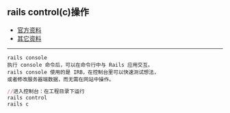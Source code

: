 ## rails control(c)操作

* [官方资料](https://ruby-china.github.io/rails-guides/command_line.html#rails-console)
* [其它资料](https://www.cnblogs.com/Tommy-Yu/p/4141122.html)
---
    rails console
    执行 console 命令后，可以在命令行中与 Rails 应用交互。
    rails console 使用的是 IRB，在控制台里可以快速测试想法，
    或者修改服务器端数据，而无需在网站中操作。

```ruby
//进入控制台：在工程目录下运行
rails control
rails c


```
